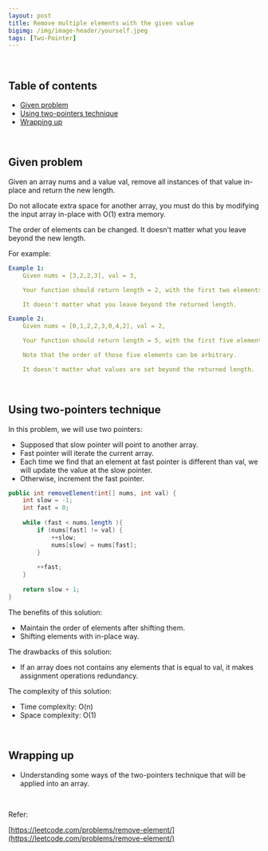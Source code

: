 ```yaml
---
layout: post
title: Remove multiple elements with the given value
bigimg: /img/image-header/yourself.jpeg
tags: [Two-Pointer]
---
```





<br>

## Table of contents
- [Given problem](#given-problem)
- [Using two-pointers technique](#using-two-pointers-technique)
- [Wrapping up](#wrapping-up)


<br>

## Given problem

Given an array nums and a value val, remove all instances of that value in-place and return the new length.

Do not allocate extra space for another array, you must do this by modifying the input array in-place with O(1) extra memory.

The order of elements can be changed. It doesn't matter what you leave beyond the new length.

For example:

```yaml
Example 1:
    Given nums = [3,2,2,3], val = 3,

    Your function should return length = 2, with the first two elements of nums being 2.

    It doesn't matter what you leave beyond the returned length.

Example 2:
    Given nums = [0,1,2,2,3,0,4,2], val = 2,

    Your function should return length = 5, with the first five elements of nums containing 0, 1, 3, 0, and 4.

    Note that the order of those five elements can be arbitrary.

    It doesn't matter what values are set beyond the returned length.
```


<br>

## Using two-pointers technique

In this problem, we will use two pointers:
- Supposed that slow pointer will point to another array.
- Fast pointer will iterate the current array.
- Each time we find that an element at fast pointer is different than val, we will update the value at the slow pointer.
- Otherwise, increment the fast pointer.

```java
public int removeElement(int[] nums, int val) {
    int slow = -1;
    int fast = 0;
    
    while (fast < nums.length ){
        if (nums[fast] != val) {
            ++slow;
            nums[slow] = nums[fast];
        }
        
        ++fast;
    }
    
    return slow + 1;
}
```

The benefits of this solution:
- Maintain the order of elements after shifting them.
- Shifting elements with in-place way.

The drawbacks of this solution:
- If an array does not contains any elements that is equal to val, it makes assignment operations redundancy.

The complexity of this solution:
- Time complexity: O(n)
- Space complexity: O(1)

<br>

## Wrapping up

- Understanding some ways of the two-pointers technique that will be applied into an array.


<br>

Refer:

[https://leetcode.com/problems/remove-element/](https://leetcode.com/problems/remove-element/)